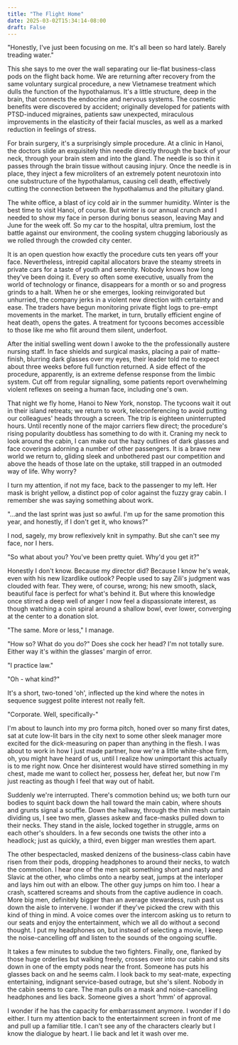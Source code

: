```yaml
---
title: "The Flight Home"
date: 2025-03-02T15:34:14-08:00
draft: False
---
```


"Honestly, I've just been focusing on me. It's all been so hard lately. Barely treading water."

This she says to me over the wall separating our lie-flat business-class pods on the flight back home. We are returning after recovery from the same voluntary surgical procedure, a new Vietnamese treatment which dulls the function of the hypothalamus. It's a little structure, deep in the brain, that connects the endocrine and nervous systems. The cosmetic benefits were discovered by accident; originally developed for patients with PTSD-induced migraines, patients saw unexpected, miraculous improvements in the elasticity of their facial muscles, as well as a marked reduction in feelings of stress.

For brain surgery, it's a surprisingly simple procedure. At a clinic in Hanoi, the doctors slide an exquisitely thin needle directly through the back of your neck, through your brain stem and into the gland. The needle is so thin it passes through the brain tissue without causing injury. Once the needle is in place, they inject a few microliters of an extremely potent neurotoxin into one substructure of the hypothalamus, causing cell death, effectively cutting the connection between the hypothalamus and the pituitary gland.  

The white office, a blast of icy cold air in the summer humidity. Winter is the best time to visit Hanoi, of course. But winter is our annual crunch and I needed to show my face in person during bonus season, leaving May and June for the week off. So my car to the hospital, ultra premium, lost the battle against our environment, the cooling system chugging laboriously as we rolled through the crowded city center. 

It is an open question how exactly the procedure cuts ten years off your face. Nevertheless, intrepid capital allocators brave the steamy streets in private cars for a taste of youth and serenity. Nobody knows how long they've been doing it. Every so often some executive, usually from the world of technology or finance, disappears for a month or so and progress grinds to a halt. When he or she emerges, looking reinvigorated but unhurried, the company jerks in a violent new direction with certainty and ease. The traders have begun monitoring private flight logs to pre-empt movements in the market. The market, in turn, brutally efficient engine of heat death, opens the gates. A treatment for tycoons becomes accessible to those like me who flit around them silent, underfoot. 

After the initial swelling went down I awoke to the the professionally austere nursing staff. In face shields and surgical masks, placing a pair of matte-finish, blurring dark glasses over my eyes, their leader told me to expect about three weeks before full function returned. A side effect of the procedure, apparently, is an extreme defense response from the limbic system. Cut off from regular signalling, some patients report overwhelming violent reflexes on seeing a human face, including one's own. 

That night we fly home, Hanoi to New York, nonstop. The tycoons wait it out in their island retreats; we return to work, teleconferencing to avoid putting our colleagues' heads through a screen. The trip is eighteen uninterrupted hours. Until recently none of the major carriers flew direct; the procedure's rising popularity doubtless has something to do with it. Craning my neck to look around the cabin, I can make out the hazy outlines of dark glasses and face coverings adorning a number of other passengers. It is a brave new world we return to, gliding sleek and unbothered past our competition and above the heads of those late on the uptake, still trapped in an outmoded way of life. Why worry? 

I turn my attention, if not my face, back to the passenger to my left. Her mask is bright yellow, a distinct pop of color against the fuzzy gray cabin. I remember she was saying something about work.

"...and the last sprint was just so awful. I'm up for the same promotion this year, and honestly, if I don't get it, who knows?"

I nod, sagely, my brow reflexively knit in sympathy. But she can't see my face, nor I hers. 

"So what about you? You've been pretty quiet. Why'd you get it?" 

Honestly I don't know. Because my director did? Because I know he's weak, even with his new lizardlike outlook? People used to say Zili's judgment was clouded with fear. They were, of course, wrong; his new smooth, slack, beautiful face is perfect for what's behind it. But where this knowledge once stirred a deep well of anger I now feel a dispassionate interest, as though watching a coin spiral around a shallow bowl, ever lower, converging at the center to a donation slot. 

"The same. More or less," I manage.

"How so? What do you do?" Does she cock her head? I'm not totally sure. Either way it's within the glasses' margin of error. 

"I practice law."

"Oh - what kind?"

It's a short, two-toned 'oh', inflected up  the kind where the notes in sequence suggest polite interest not really felt. 

"Corporate. Well, specifically-"

I'm about to launch into my pro forma pitch, honed over so many first dates, sat at cute low-lit bars in the city next to some other sleek manager more excited for the dick-measuring on paper than anything in the flesh. I was about to work in how I just made partner, how we're a little white-shoe firm, oh, you might have heard of us, until I realize how unimportant this actually is to me right now. Once her disinterest would have stirred something in my chest, made me want to collect her, possess her, defeat her, but now I'm just reacting as though I feel that way out of habit. 

Suddenly we're interrupted. There's commotion behind us; we both turn our bodies to squint back down the hall toward the main cabin, where shouts and grunts signal a scuffle. Down the hallway, through the thin mesh curtain dividing us, I see two men, glasses askew and face-masks pulled down to their necks. They stand in the aisle, locked together in struggle, arms on each other's shoulders. In a few seconds one twists the other into a headlock; just as quickly, a third, even bigger man wrestles them apart. 

The other bespectacled, masked denizens of the business-class cabin have risen from their pods, dropping  headphones to around their necks, to watch the commotion. 
I hear one of the men spit something short and nasty and Slavic at the other, who climbs onto a nearby seat, jumps at the interloper and lays him out with an elbow. The other guy jumps on him too. I hear a crash, scattered screams and shouts from the captive audience in coach. More big men, definitely bigger than an average stewardess, rush past us down the aisle to intervene. I wonder if they've picked the crew with this kind of thing in mind. A voice comes over the intercom asking us to return to our seats and enjoy the entertainment, which we all do without a second thought. I put my headphones on, but instead of selecting a movie, I keep the noise-cancelling off and listen to the sounds of the ongoing scuffle.  

It takes a few minutes to subdue the two fighters. Finally, one, flanked by those huge orderlies but walking freely, crosses over into our cabin and sits down in one of the empty pods near the front. Someone has puts his glasses back on and he seems calm. I look back to my seat-mate, expecting entertaining, indignant service-based outrage, but she's silent. Nobody in the cabin seems to care.  The man pulls on a mask and noise-cancelling headphones and lies back. Someone gives a short 'hmm' of approval.

I wonder if he has the capacity for embarrassment anymore. I wonder if I do either. I turn my attention back to the entertainment screen in front of me and pull up a familiar title. I can't see any of the characters clearly but I know the dialogue by heart. I lie back and let it wash over me. 

